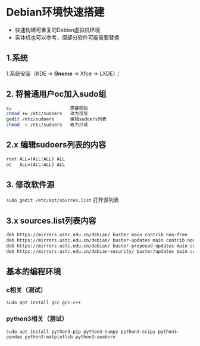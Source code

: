 # Debian环境快速搭建

- 快速构建可重复的Debian虚拟机环境
- 实体机也可以参考，但部分软件可能需要替换

## 1.系统
1.系统安装（KDE -> **Gnome** -> Xfce -> LXDE）；

## 2. 将普通用户oc加入sudo组
``` sh
su                      需要密码
chmod +w /etc/sudoers   改为可写
gedit /etc/sudoers      编辑sudoers列表
chmod -w /etc/sudoers   改为只读
```

## 2.x 编辑sudoers列表的内容
``` sh
root ALL=(ALL:ALL) ALL
oc   ALL=(ALL:ALL) ALL
```

## 3. 修改软件源
`sudo gedit /etc/apt/sources.list`  打开源列表

## 3.x sources.list列表内容
``` sh
deb https://mirrors.ustc.edu.cn/debian/ buster main contrib non-free
deb https://mirrors.ustc.edu.cn/debian/ buster-updates main contrib non-free
deb https://mirrors.ustc.edu.cn/debian/ buster-proposed-updates main contrib non-free
deb https://mirrors.ustc.edu.cn/debian-security/ buster/updates main contrib non-free
```

## 基本的编程环境
### c相关（测试）
`sudo apt install gcc gcc-c++`
### python3相关（测试）
`sudo apt install python3-pip python3-numpy python3-scipy python3-pandas python3-matplotlib python3-seaborn`

